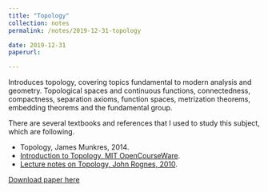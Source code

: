 ```yaml
---
title: "Topology"
collection: notes
permalink: /notes/2019-12-31-topology

date: 2019-12-31
paperurl:

---
```


Introduces topology, covering topics fundamental to modern analysis and geometry. Topological spaces and continuous functions, connectedness, compactness, separation axioms, function spaces, metrization theorems, embedding theorems and the fundamental group.

There are several textbooks and references that I used to study this subject, which are following.
* Topology, James Munkres, 2014.
* [Introduction to Topology, MIT OpenCourseWare](https://ocw.mit.edu/courses/mathematics/18-901-introduction-to-topology-fall-2004/index.htm).
* [Lecture notes on Topology, John Rognes, 2010](http://folk.uio.no/rognes/kurs/mat4500h10/topology.pdf).



[Download paper here](http://austinyi.github.io/files/paper2.pdf)  
